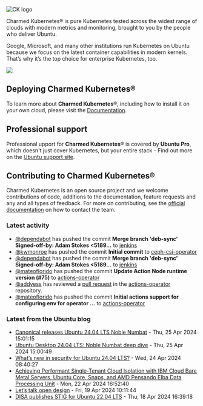 ![CK logo](https://assets.ubuntu.com/v1/451d4cf4-Charmed+Kubernetes_RGB_onWhite_2022.svg)

Charmed Kubernetes® is pure Kubernetes tested across the widest range of clouds with modern metrics and monitoring, brought to you by the people who deliver Ubuntu.

Google, Microsoft, and many other institutions run Kubernetes on Ubuntu because we focus on the latest container capabilities in modern kernels. That’s why it’s the top choice for enterprise Kubernetes, too.

![](https://assets.ubuntu.com/v1/843c77b6-juju-at-a-glace.svg)

## Deploying Charmed Kubernetes®

To learn more about **Charmed Kubernetes**®, including how to install it on your own cloud, please visit the [Documentation][docs].

## Professional support

Professional upport for **Charmed Kubernetes**® is covered by **Ubuntu Pro**, which doesn't just cover Kubernetes, but your entire stack - Find out more on the [Ubuntu support site](https://ubuntu.com/support).

## Contributing to Charmed Kubernetes®

Charmed Kubernetes is an open source project and we welcome contributions of code, additions to the documentation, feature requests and any and all types of feedback. For more on contributing, see the [official documentation][get-in-touch] on how to contact the team.

<!-- LINKS -->
[docs]: https://ubuntu.com/kubernetes/docs
[get-in-touch]: https://ubuntu.com/kubernetes/docs/get-in-touch

### Latest activity

<!-- activity starts -->
 - [@dependabot](https://github.com/dependabot[bot]) has pushed the commit **Merge branch 'deb-sync'  Signed-off-by: Adam Stokes <5189...** to [jenkins](https://github.com/charmed-kubernetes/jenkins)
 - [@kwmonroe](https://github.com/kwmonroe) has pushed the commit **Initial commit** to [ceph-csi-operator](https://github.com/charmed-kubernetes/ceph-csi-operator)
 - [@dependabot](https://github.com/dependabot[bot]) has pushed the commit **Merge branch 'deb-sync'  Signed-off-by: Adam Stokes <5189...** to [jenkins](https://github.com/charmed-kubernetes/jenkins)
 - [@mateoflorido](https://github.com/mateoflorido) has pushed the commit **Update Action Node runtime version (#75)** to [actions-operator](https://github.com/charmed-kubernetes/actions-operator)
 - [@addyess](https://github.com/addyess) has reviewed a [pull request](https://github.com/charmed-kubernetes/actions-operator/pull/75) in the [actions-operator](https://github.com/charmed-kubernetes/actions-operator) repository.
 - [@mateoflorido](https://github.com/mateoflorido) has pushed the commit **Initial actions support for configuring env for operator ...** to [actions-operator](https://github.com/charmed-kubernetes/actions-operator)
<!-- activity ends -->

<!-- roadmap starts -->

<!-- roadmap ends -->

### Latest from the Ubuntu blog

<!-- blog starts -->
* [Canonical releases Ubuntu 24.04 LTS Noble Numbat](https://ubuntu.com//blog/canonical-releases-ubuntu-24-04-noble-numbat) - Thu, 25 Apr 2024 15:01:15 
* [Ubuntu Desktop 24.04 LTS: Noble Numbat deep dive](https://ubuntu.com//blog/ubuntu-desktop-24-04-noble-numbat-deep-dive) - Thu, 25 Apr 2024 15:00:49 
* [What&#8217;s new in security for Ubuntu 24.04 LTS?](https://ubuntu.com//blog/whats-new-in-security-for-ubuntu-24-04-lts) - Wed, 24 Apr 2024 08:40:27 
* [Achieving Performant Single-Tenant Cloud Isolation with IBM Cloud Bare Metal Servers, Ubuntu Core, Snaps, and AMD Pensando Elba Data Processing Unit](https://ubuntu.com//blog/cloud-isolation-ibm-bare-metal-ubuntu-core) - Mon, 22 Apr 2024 16:52:40 
* [Let’s talk open design](https://ubuntu.com//blog/lets-talk-open-design) - Fri, 19 Apr 2024 10:11:44 
* [DISA publishes STIG for Ubuntu 22.04 LTS](https://ubuntu.com//blog/disa-stig-ubuntu-22-04-lts) - Thu, 18 Apr 2024 16:39:18 
<!-- blog ends -->
